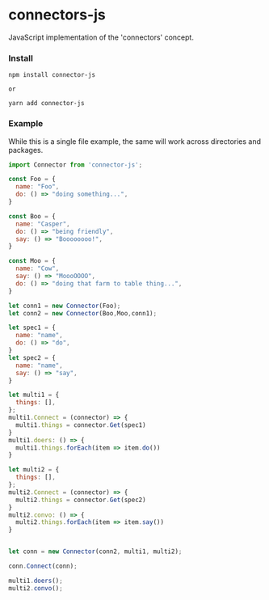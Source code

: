 # connectors-js
JavaScript implementation of the 'connectors' concept.

### Install

```
npm install connector-js

or

yarn add connector-js
```

### Example

While this is a single file example,
the same will work across directories
and packages.

```javascript
import Connector from 'connector-js';

const Foo = {
  name: "Foo",
  do: () => "doing something...",
}

const Boo = {
  name: "Casper",
  do: () => "being friendly",
  say: () => "Boooooooo!",
}

const Moo = {
  name: "Cow",
  say: () => "MoooOOOO",
  do: () => "doing that farm to table thing...",
}

let conn1 = new Connector(Foo);
let conn2 = new Connector(Boo,Moo,conn1);

let spec1 = {
  name: "name",
  do: () => "do",
}
let spec2 = {
  name: "name",
  say: () => "say",
}

let multi1 = {
  things: [],
};
multi1.Connect = (connector) => {
  multi1.things = connector.Get(spec1)
}
multi1.doers: () => {
  multi1.things.forEach(item => item.do())
}

let multi2 = {
  things: [],
};
multi2.Connect = (connector) => {
  multi2.things = connector.Get(spec2)
}
multi2.convo: () => {
  multi2.things.forEach(item => item.say())
}


let conn = new Connector(conn2, multi1, multi2);

conn.Connect(conn);

multi1.doers();
multi2.convo();
```

